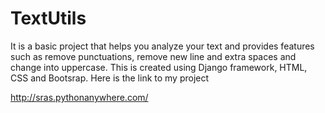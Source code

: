 # TextUtils
It is a basic project that helps you analyze your text and provides features such as remove punctuations, remove new line and extra spaces and change into uppercase.
This is created using Django framework, HTML, CSS and Bootsrap.
Here is the link to my project

http://sras.pythonanywhere.com/
